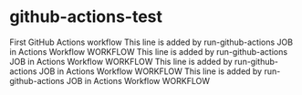 # github-actions-test
First GitHub Actions workflow
This line is added by run-github-actions JOB in Actions Workflow WORKFLOW
This line is added by run-github-actions JOB in Actions Workflow WORKFLOW
This line is added by run-github-actions JOB in Actions Workflow WORKFLOW
This line is added by run-github-actions JOB in Actions Workflow WORKFLOW
